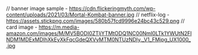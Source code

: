 // banner image sample - https://cdn.flickeringmyth.com/wp-content/uploads/2021/03/Mortal-Kombat-banner.jpg
// netflix-log - https://assets.stickpng.com/images/580b57fcd9996e24bc43c529.png
// card image - https://m.media-amazon.com/images/M/MV5BODI0ZTljYTMtODQ1NC00NmI0LTk1YWUtN2FlNDM1MDExMDlhXkEyXkFqcGdeQXVyMTM0NTUzNDIy._V1_FMjpg_UX1000_.jpg